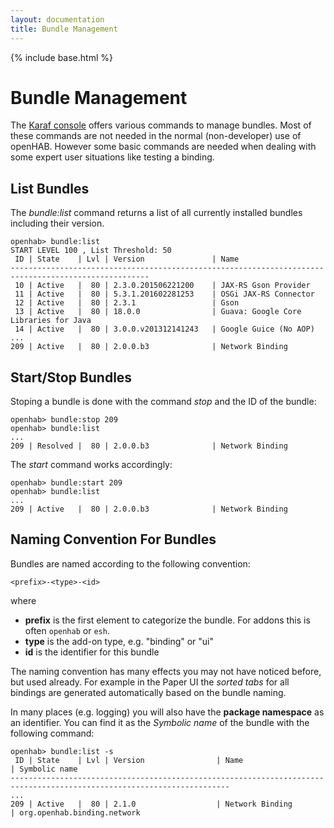 ```yaml
---
layout: documentation
title: Bundle Management
---
```


{% include base.html %}

# Bundle Management

The [Karaf console](#console) offers various commands to manage bundles. Most of these commands are not needed in the normal (non-developer) use of openHAB. However some basic commands are needed when dealing with some expert user situations like testing a binding.

## List Bundles

The _bundle:list_ command returns a list of all currently installed bundles including their version.

```text
openhab> bundle:list
START LEVEL 100 , List Threshold: 50
 ID | State    | Lvl | Version               | Name
-----------------------------------------------------------------------------------------------------
 10 | Active   |  80 | 2.3.0.201506221200    | JAX-RS Gson Provider
 11 | Active   |  80 | 5.3.1.201602281253    | OSGi JAX-RS Connector
 12 | Active   |  80 | 2.3.1                 | Gson
 13 | Active   |  80 | 18.0.0                | Guava: Google Core Libraries for Java
 14 | Active   |  80 | 3.0.0.v201312141243   | Google Guice (No AOP)
...
209 | Active   |  80 | 2.0.0.b3              | Network Binding
```

## Start/Stop Bundles

Stoping a bundle is done with the command _stop_ and the ID of the bundle:

```text
openhab> bundle:stop 209
openhab> bundle:list
...
209 | Resolved |  80 | 2.0.0.b3              | Network Binding
```

The _start_ command works accordingly:

```text
openhab> bundle:start 209
openhab> bundle:list
...
209 | Active   |  80 | 2.0.0.b3              | Network Binding
```

## Naming Convention For Bundles

Bundles are named according to the following convention:

```text
<prefix>-<type>-<id>
```

where

- **prefix** is the first element to categorize the bundle.
  For addons this is often `openhab` or `esh`. 
- **type** is the add-on type, e.g. "binding" or "ui"
- **id** is the identifier for this bundle

The naming convention has many effects you may not have noticed before, but used already.
For example in the Paper UI the *sorted tabs* for all bindings are generated automatically based on the bundle naming.

In many places (e.g. logging) you will also have the **package namespace** as an identifier.
You can find it as the *Symbolic name* of the bundle with the following command:

```text
openhab> bundle:list -s
 ID | State    | Lvl | Version                | Name                        | Symbolic name
-----------------------------------------------------------------------------------------------------------------------
...
209 | Active   |  80 | 2.1.0                  | Network Binding             | org.openhab.binding.network
```

